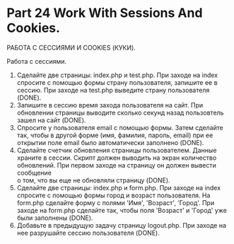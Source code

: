 ﻿# Part 24 Work With Sessions And Cookies.

РАБОТА С СЕССИЯМИ И COOKIES (КУКИ).

Работа с сессиями.

1. Сделайте две страницы: index.php и test.php. При заходе на index спросите с помощью формы страну пользователя, запишите ее в сессию. При заходе на test.php выведите страну пользователя (DONE).
2. Запишите в сессию время захода пользователя на сайт. При обновлении страницы выводите сколько секунд назад пользовтель зашел на сайт (DONE).
3. Спросите у пользователя email с помощью формы. Затем сделайте так, чтобы в другой форме (имя, фамилия, пароль, email) при ее открытии поле email было автоматически заполнено (DONE).
4. Сделайте счетчик обновления страницы пользователем. Данные храните в сессии. Скрипт должен выводить на экран количество обновлений. При первом заходе на страницу он должен вывести сообщение 		
   о том, что вы еще не обновляли страницу (DONE).
5. Сделайте две страницы: index.php и form.php. При заходе на index спросите с помощью формы город и возраст пользователя. На form.php сделайте форму с полями 'Имя', 'Возраст', 'Город'. При 
   заходе на form.php сделайте так, чтобы поля 'Возраст' и 'Город' уже были заполнены (DONE).
6. Добавьте в предыдущую задачу страницу logout.php. При заходе на нее разрушайте сессию пользователя (DONE).

